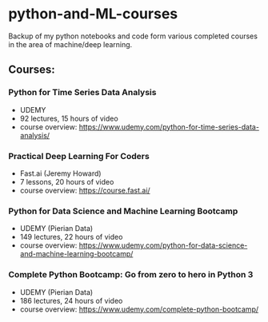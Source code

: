 # python-and-ML-courses
Backup of my python notebooks and code form various completed courses in the area of machine/deep learning.

## Courses:
### Python for Time Series Data Analysis
- UDEMY
- 92 lectures, 15 hours of video
- course overview: https://www.udemy.com/python-for-time-series-data-analysis/

### Practical Deep Learning For Coders
- Fast.ai (Jeremy Howard)
- 7 lessons, 20 hours of video
- course overview: https://course.fast.ai/

### Python for Data Science and Machine Learning Bootcamp
- UDEMY (Pierian Data)
- 149 lectures, 22 hours of video
- course overview: https://www.udemy.com/python-for-data-science-and-machine-learning-bootcamp/

### Complete Python Bootcamp: Go from zero to hero in Python 3
- UDEMY (Pierian Data)
- 186 lectures, 24 hours of video
- course overview: https://www.udemy.com/complete-python-bootcamp/
